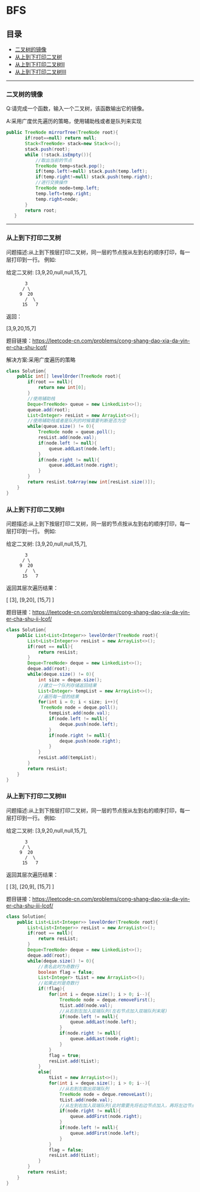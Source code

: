 # BFS

## 目录

* [二叉树的镜像](#二叉树的镜像)
* [从上到下打印二叉树](#从上到下打印二叉树)
* [从上到下打印二叉树II](#从上到下打印二叉树II)
* [从上到下打印二叉树III](#从上到下打印二叉树III)

---

 ### 二叉树的镜像
 Q:请完成一个函数，输入一个二叉树，该函数输出它的镜像。
 
 A:采用广度优先遍历的策略，使用辅助栈或者是队列来实现
 
 ```java
 public TreeNode mirrorTree(TreeNode root){
        if(root==null) return null;
        Stack<TreeNode> stack=new Stack<>();
        stack.push(root);
        while (!stack.isEmpty()){
            //取出当前的节点
            TreeNode temp=stack.pop();
            if(temp.left!=null) stack.push(temp.left);
            if(temp.right!=null) stack.push(temp.right);
            //进行交换操作
            TreeNode node=temp.left;
            temp.left=temp.right;
            temp.right=node;
        }
        return root;
    }
 ```
---
### 从上到下打印二叉树
问题描述:从上到下按层打印二叉树，同一层的节点按从左到右的顺序打印，每一层打印到一行。
例如:

给定二叉树: [3,9,20,null,null,15,7],

           3
          / \
         9  20
           /  \
          15   7
返回：

[3,9,20,15,7] 

题目链接：https://leetcode-cn.com/problems/cong-shang-dao-xia-da-yin-er-cha-shu-lcof/

解决方案:采用广度遍历的策略
```java
class Solution{
    public int[] levelOrder(TreeNode root){
        if(root == null){
            return new int[0];
        }
        //使用辅助栈
        Deque<TreeNode> queue = new LinkedList<>();
        queue.add(root);
        List<Integer> resList = new ArrayList<>();
        //使用辅助栈或者是队列的时候需要判断是否为空
        while(queue.size() != 0){
            TreeNode node = queue.poll();
            resList.add(node.val);
            if(node.left != null){
                queue.addLast(node.left);
            }
            if(node.right != null){
                queue.addLast(node.right);
            }
        }
        return resList.toArray(new int[resList.size()]);
    }
}
```
### 从上到下打印二叉树II

问题描述:从上到下按层打印二叉树，同一层的节点按从左到右的顺序打印，每一层打印到一行。
例如:

给定二叉树: [3,9,20,null,null,15,7],

           3
          / \
         9  20
           /  \
          15   7
返回其层次遍历结果：

[
  [3],
  [9,20],
  [15,7]
]       

题目链接：https://leetcode-cn.com/problems/cong-shang-dao-xia-da-yin-er-cha-shu-ii-lcof/

```java
class Solution{
    public List<List<Integer>> levelOrder(TreeNode root){
        List<List<Integer>> resList = new ArrayList<>();
        if(root == null){
            return resList;
        }
        Deque<TreeNode> deque = new LinkedList<>();
        deque.add(root);
        while(deque.size() != 0){
            int size = deque.size();
            //建立一个队列存储返回结果
            List<Integer> tempList = new ArrayList<>();
            //遍历每一层的结果
            for(int i = 0; i < size; i++){
             TreeNode node = deque.poll();
                tempList.add(node.val);
                if(node.left != null){
                    deque.push(node.left);
                }
                if(node.right != null){
                    deque.push(node.right);
                }
            }           
            resList.add(tempList);
        }
        return resList;
    }
}
```
### 从上到下打印二叉树III

问题描述:从上到下按层打印二叉树，同一层的节点按从左到右的顺序打印，每一层打印到一行。
例如:

给定二叉树: [3,9,20,null,null,15,7],

           3
          / \
         9  20
           /  \
          15   7
返回其层次遍历结果：

[
  [3],
  [20,9],
  [15,7]
]

题目链接：https://leetcode-cn.com/problems/cong-shang-dao-xia-da-yin-er-cha-shu-iii-lcof/

```java
class Solution{
    public List<List<Integer>> levelOrder(TreeNode root){
        List<List<Integer>> resList = new ArrayList<>();
        if(root == null){
            return resList;
        }
        Deque<TreeNode> deque = new LinkedList<>();
        deque.add(root);
        while(deque.size() != 0){
            //表名此时为奇数行
            boolean flag = false;
            List<Integer> tList = new ArrayList<>();
            //如果此时是奇数行
            if(!flag){
                for(int i = deque.size(); i > 0; i--){
                    TreeNode node = deque.removeFirst();
                    tList.add(node.val);
                    //从右到左加入双端队列(左右节点加入双端队列末尾)
                    if(node.left != null){
                        queue.addLast(node.left);
                    }
                    if(node.right != null){
                        queue.addLast(node.right);
                    }               
                }
                flag = true;
                resList.add(tList);
            }
            else{
                tList = new ArrayList<>();
                for(int i = deque.size(); i > 0; i--){
                    //从右到左取出双端队列
                    TreeNode node = deque.removeLast();
                    tList.add(node.val);
                    //从左到右加入双端队列(此时需要先将右边节点加入，再将左边节点加入双端队列前端)
                    if(node.right != null){
                        queue.addFirst(node.right);
                    }   
                    if(node.left != null){
                        queue.addFirst(node.left);
                    }             
                }
                flag = false;
                resList.add(tList);
            }
        }
        return resList;
    }
}
```
